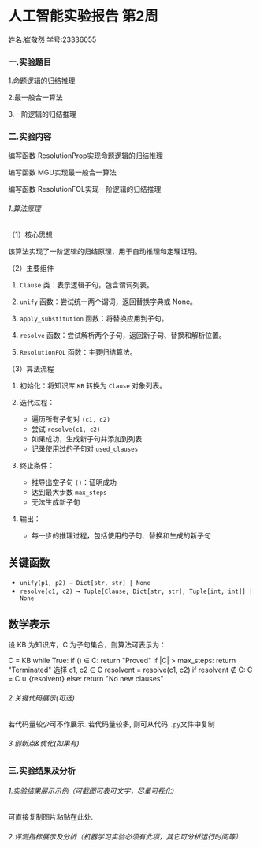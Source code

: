 # 人工智能实验报告 第2周

姓名:崔敬然  学号:23336055

### 一.实验题目

1.命题逻辑的归结推理

2.最一般合一算法

3.一阶逻辑的归结推理

### 二.实验内容

编写函数 ResolutionProp实现命题逻辑的归结推理

编写函数 MGU实现最一般合一算法

编写函数 ResolutionFOL实现一阶逻辑的归结推理

###### 1.算法原理

（1）核心思想

该算法实现了一阶逻辑的归结原理，用于自动推理和定理证明。

（2）主要组件

1. `Clause` 类：表示逻辑子句，包含谓词列表。

2. `unify` 函数：尝试统一两个谓词，返回替换字典或 None。

3. `apply_substitution` 函数：将替换应用到子句。

4. `resolve` 函数：尝试解析两个子句，返回新子句、替换和解析位置。

5. `ResolutionFOL` 函数：主要归结算法。

（3）算法流程

1. 初始化：将知识库 `KB` 转换为 `Clause` 对象列表。

2. 迭代过程：
   - 遍历所有子句对 `(c1, c2)`
   - 尝试 `resolve(c1, c2)`
   - 如果成功，生成新子句并添加到列表
   - 记录使用过的子句对 `used_clauses`

3. 终止条件：
   - 推导出空子句 `()`：证明成功
   - 达到最大步数 `max_steps`
   - 无法生成新子句

4. 输出：
   - 每一步的推理过程，包括使用的子句、替换和生成的新子句

## 关键函数

- `unify(p1, p2) → Dict[str, str] | None`
- `resolve(c1, c2) → Tuple[Clause, Dict[str, str], Tuple[int, int]] | None`

## 数学表示

设 KB 为知识库，C 为子句集合，则算法可表示为：

C = KB
while True:
    if () ∈ C:
        return "Proved"
    if |C| > max_steps:
        return "Terminated"
    选择 c1, c2 ∈ C
    resolvent = resolve(c1, c2)
    if resolvent ∉ C:
        C = C ∪ {resolvent}
    else:
        return "No new clauses"


###### 2.关键代码展示(可选)

若代码量较少可不作展示. 若代码量较多, 则可从代码 `.py`文件中复制

###### 3.创新点&优化(如果有)


### 三.实验结果及分析

###### 1.实验结果展示示例（可截图可表可文字，尽量可视化)

可直接复制图片粘贴在此处.

###### 2.评测指标展示及分析（机器学习实验必须有此项，其它可分析运行时间等）

